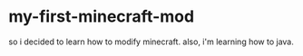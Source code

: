 my-first-minecraft-mod
======================

so i decided to learn how to modify minecraft. also, i'm learning how to java.